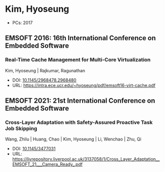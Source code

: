 # Kim, Hyoseung

* PCs: 2017

## EMSOFT 2016: 16th International Conference on Embedded Software

### Real-Time Cache Management for Multi-Core Virtualization
Kim, Hyoseung | Rajkumar, Ragunathan
* DOI: [10.1145/2968478.2968480](https://doi.org/10.1145/2968478.2968480)
* URL: <https://intra.ece.ucr.edu/~hyoseung/pdf/emsoft16-virt-cache.pdf>

## EMSOFT 2021: 21st International Conference on Embedded Software

### Cross-Layer Adaptation with Safety-Assured Proactive Task Job Skipping
Wang, Zhilu | Huang, Chao | Kim, Hyoseung | Li, Wenchao | Zhu, Qi
* DOI: [10.1145/3477031](https://doi.org/10.1145/3477031)
* URL: <https://livrepository.liverpool.ac.uk/3137058/1/Cross_Layer_Adaptation__EMSOFT_21___Camera_Ready_.pdf>


